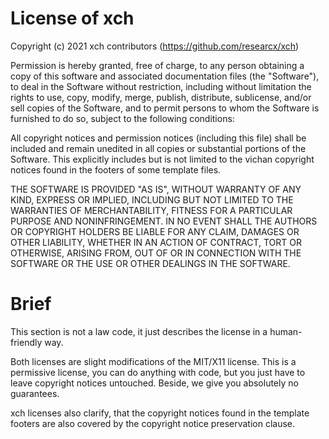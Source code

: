 # License of xch
Copyright (c) 2021 xch contributors (https://github.com/researcx/xch)

Permission is hereby granted, free of charge, to any person obtaining a copy
of this software and associated documentation files (the "Software"), to deal
in the Software without restriction, including without limitation the rights
to use, copy, modify, merge, publish, distribute, sublicense, and/or sell
copies of the Software, and to permit persons to whom the Software is
furnished to do so, subject to the following conditions:

All copyright notices and permission notices (including this file) shall be
included and remain unedited in all copies or substantial portions of the
Software. This explicitly includes but is not limited to the vichan copyright
notices found in the footers of some template files.

THE SOFTWARE IS PROVIDED "AS IS", WITHOUT WARRANTY OF ANY KIND, EXPRESS OR
IMPLIED, INCLUDING BUT NOT LIMITED TO THE WARRANTIES OF MERCHANTABILITY,
FITNESS FOR A PARTICULAR PURPOSE AND NONINFRINGEMENT. IN NO EVENT SHALL THE
AUTHORS OR COPYRIGHT HOLDERS BE LIABLE FOR ANY CLAIM, DAMAGES OR OTHER
LIABILITY, WHETHER IN AN ACTION OF CONTRACT, TORT OR OTHERWISE, ARISING FROM,
OUT OF OR IN CONNECTION WITH THE SOFTWARE OR THE USE OR OTHER DEALINGS IN
THE SOFTWARE.

# Brief
This section is not a law code, it just describes the license in a
human-friendly way.

Both licenses are slight modifications of the MIT/X11 license. This is a
permissive license, you can do anything with code, but you just have to leave
copyright notices untouched. Beside, we give you absolutely no guarantees.

xch licenses also clarify, that the copyright notices found
in the template footers are also covered by the copyright notice preservation
clause.